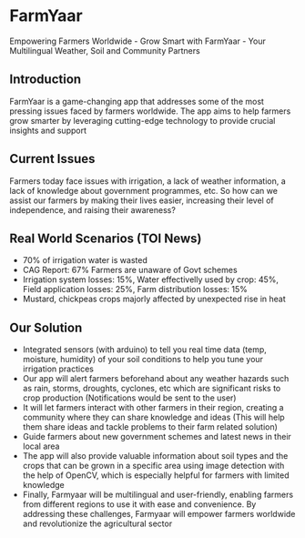 # FarmYaar
Empowering Farmers Worldwide - Grow Smart with FarmYaar - Your Multilingual Weather, Soil and Community Partners

## Introduction
FarmYaar is a game-changing app that addresses some of the most pressing issues faced by farmers worldwide. The app aims to help farmers grow smarter by leveraging cutting-edge technology to provide crucial insights and support

## Current Issues
Farmers today face issues with irrigation, a lack of weather information, a lack of knowledge about government programmes, etc. So how can we assist our farmers by making their lives easier, increasing their level of independence, and raising their awareness?

## Real World Scenarios (TOI News)
* 70% of irrigation water is wasted
* CAG Report: 67% Farmers are unaware of Govt schemes
* Irrigation system losses: 15%, Water effectivelly used by crop: 45%, Field application losses: 25%, Farm distribution losses: 15%
* Mustard, chickpeas crops majorly affected by unexpected rise in heat

## Our Solution
* Integrated sensors (with arduino) to tell you real time data (temp, moisture, humidity) of your soil conditions to help you tune your irrigation practices
* Our app will alert farmers beforehand about any weather hazards such as rain, storms, droughts, cyclones, etc which are significant risks to crop production (Notifications would be sent to the user)
* It will let farmers interact with other farmers in their region, creating a community where they can share knowledge and ideas (This will help them share ideas and tackle problems to their farm related solution)
* Guide farmers about new government schemes and latest news in their local area
* The app will also provide valuable information about soil types and the crops that can be grown in a specific area using image detection with the help of OpenCV, which is especially helpful for farmers with limited knowledge
* Finally, Farmyaar will be multilingual and user-friendly, enabling farmers from different regions to use it with ease and convenience. By addressing these challenges, Farmyaar will empower farmers worldwide and revolutionize the agricultural sector
